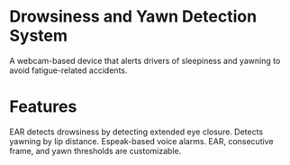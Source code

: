 # Drowsiness and Yawn Detection System
A webcam-based device that alerts drivers of sleepiness and yawning to avoid fatigue-related accidents.

# Features

EAR detects drowsiness by detecting extended eye closure.
Detects yawning by lip distance.
Espeak-based voice alarms.
EAR, consecutive frame, and yawn thresholds are customizable.
